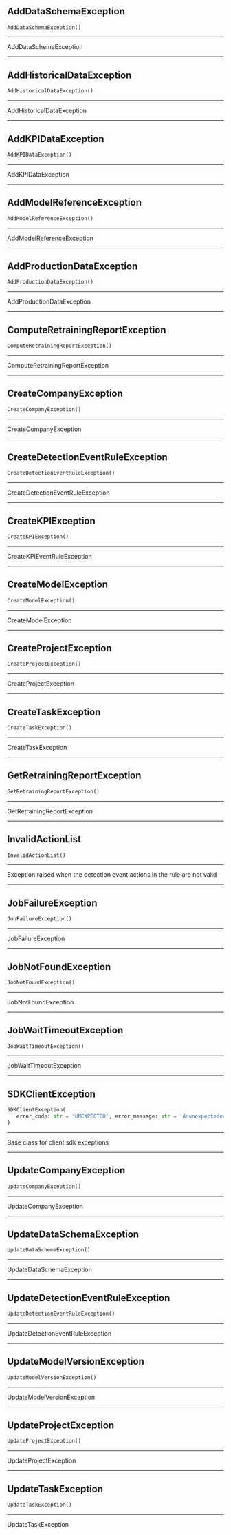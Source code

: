 #


## AddDataSchemaException
```python 
AddDataSchemaException()
```


---
AddDataSchemaException

----


## AddHistoricalDataException
```python 
AddHistoricalDataException()
```


---
AddHistoricalDataException

----


## AddKPIDataException
```python 
AddKPIDataException()
```


---
AddKPIDataException

----


## AddModelReferenceException
```python 
AddModelReferenceException()
```


---
AddModelReferenceException

----


## AddProductionDataException
```python 
AddProductionDataException()
```


---
AddProductionDataException

----


## ComputeRetrainingReportException
```python 
ComputeRetrainingReportException()
```


---
ComputeRetrainingReportException

----


## CreateCompanyException
```python 
CreateCompanyException()
```


---
CreateCompanyException

----


## CreateDetectionEventRuleException
```python 
CreateDetectionEventRuleException()
```


---
CreateDetectionEventRuleException

----


## CreateKPIException
```python 
CreateKPIException()
```


---
CreateKPIEventRuleException

----


## CreateModelException
```python 
CreateModelException()
```


---
CreateModelException

----


## CreateProjectException
```python 
CreateProjectException()
```


---
CreateProjectException

----


## CreateTaskException
```python 
CreateTaskException()
```


---
CreateTaskException

----


## GetRetrainingReportException
```python 
GetRetrainingReportException()
```


---
GetRetrainingReportException

----


## InvalidActionList
```python 
InvalidActionList()
```


---
Exception raised when the detection event actions in the rule are
not valid

----


## JobFailureException
```python 
JobFailureException()
```


---
JobFailureException

----


## JobNotFoundException
```python 
JobNotFoundException()
```


---
JobNotFoundException

----


## JobWaitTimeoutException
```python 
JobWaitTimeoutException()
```


---
JobWaitTimeoutException

----


## SDKClientException
```python 
SDKClientException(
   error_code: str = 'UNEXPECTED', error_message: str = 'Anunexpectederroroccurred'
)
```


---
Base class for client sdk exceptions

----


## UpdateCompanyException
```python 
UpdateCompanyException()
```


---
UpdateCompanyException

----


## UpdateDataSchemaException
```python 
UpdateDataSchemaException()
```


---
UpdateDataSchemaException

----


## UpdateDetectionEventRuleException
```python 
UpdateDetectionEventRuleException()
```


---
UpdateDetectionEventRuleException

----


## UpdateModelVersionException
```python 
UpdateModelVersionException()
```


---
UpdateModelVersionException

----


## UpdateProjectException
```python 
UpdateProjectException()
```


---
UpdateProjectException

----


## UpdateTaskException
```python 
UpdateTaskException()
```


---
UpdateTaskException

